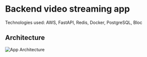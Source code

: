 # Backend video streaming app 

Technologies used: AWS, FastAPI, Redis, Docker, PostgreSQL, Bloc

## Architecture

![App Architecture](https://github.com/user-attachments/assets/38842b00-ed26-4f66-ba2d-c9a996a4bfa7)

